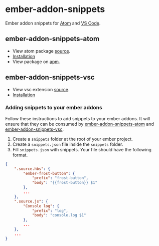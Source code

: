 # ember-addon-snippets

Ember addon snippets for [Atom](http://atom.io/) and [VS Code](http://code.visualstudio.com/).

## ember-addon-snippets-atom
* View atom package [source](https://github.com/ciena-blueplanet/ember-addon-snippets-atom).
* [Installation](https://github.com/ciena-blueplanet/ember-addon-snippets-atom#consuming-ember-addon-snippets-in-atom)
* View package on [apm](https://atom.io/packages/ember-addon-snippets).

## ember-addon-snippets-vsc
* View vsc extension [source](https://github.com/ciena-blueplanet/ember-addon-snippets-vsc).
* [Installation](https://github.com/ciena-blueplanet/ember-addon-snippets-vsc#consuming-ember-addon-snippets-in-vsc)

### Adding snippets to your ember addons

Follow these instructions to add snippets to your ember addons. It will ensure that they can be consumed by [ember-addon-snippets-atom](https://github.com/ciena-blueplanet/ember-addon-snippets-atom) and [ember-addon-snippets-vsc](https://github.com/ciena-blueplanet/ember-addon-snippets-vsc).

1. Create a `snippets` folder at the root of your ember project.
2. Create a `snippets.json` file inside the `snippets` folder.
3. Fill `snippets.json` with snippets. Your file should have the following format.

```json
{
    ".source.hbs": {
        "ember-frost-button": {
            "prefix": "frost-button",
            "body": "{{frost-button}} $1"
        },
        ...
    },
    ".source.js": {
        "Console log": {
            "prefix": "log",
            "body": "console.log $1"
        },
        ...
    },
    ...
}
```


